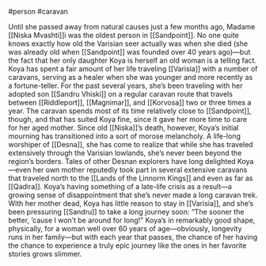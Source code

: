 #person #caravan

Until she passed away from natural causes just a few months ago, Madame [[Niska Mvashti]]i was the oldest person in [[Sandpoint]]. No one quite knows exactly how old the Varisian seer actually was when she died (she was already old when [[Sandpoint]] was founded over 40 years ago)—but the fact that her only daughter Koya is herself an old woman is a telling fact. Koya has spent a fair amount of her life traveling [[Varisia]] with a number of caravans, serving as a healer when she was younger and more recently as a fortune-teller. For the past several years, she’s been traveling with her adopted son [[Sandru Vhiski]] on a regular caravan route that travels between
[[Riddleport]], [[Magnimar]], and [[Korvosa]] two or three times a year. The caravan spends most of its time relatively close to [[Sandpoint]], though, and that has suited Koya fine, since it gave her more time to care for her aged mother. Since old [[Niska]]’s death, however, Koya’s initial mourning has transitioned into a sort of morose melancholy. A life-long worshiper of [[Desna]], she has come to realize that while she has traveled extensively through the Varisian lowlands, she’s never been beyond the region’s borders. Tales of other Desnan explorers have long delighted Koya—even her own mother reputedly took part in several extensive caravans that traveled north to the [[Lands of the Linnorm Kings]] and even as far as [[Qadira]]. Koya’s having something of a late-life crisis as a result—a growing sense of disappointment that she’s never made a long caravan trek. With her mother dead, Koya has little reason to stay in [[Varisia]], and she’s been pressuring [[Sandru]] to take a long journey soon: “The sooner the better, ’cause I won’t be around for long!” Koya’s in remarkably good shape, physically, for a woman well over 60 years of age—obviously, longevity runs in her family—but with each year that passes, the chance of her having the chance to experience a truly epic journey like the ones in her favorite stories grows slimmer.